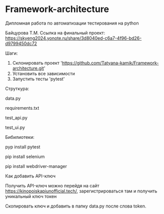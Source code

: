 # Framework-architecture
Дипломная работа по автоматизации тестирования на python

Байцурова Т.М. 
Ссылка на финальный проект: https://skyeng2024.yonote.ru/share/3d8040ed-c6a7-4f96-bd26-d9799450dc72

Шаги:
1. Склонировать проект 'https://github.com/Tatyana-kamik/Framework-architecture.git'
2. Установить все зависимости
3. Запустить тесты 'pytest'

Струткура:

data.py

requirements.txt

test_api.py

test_ui.py

Бибилиотеки: 

pyp install pytest

pip install selenium

pip install webdriver-manager 

Как добавить API-ключ

Получить API-ключ можно перейдя на сайт https://kinopoiskapiunofficial.tech/, зарегистрироваться там и получить уникальный ключ токен

Скопировать ключ и добавить в папку datа.py после слова token.